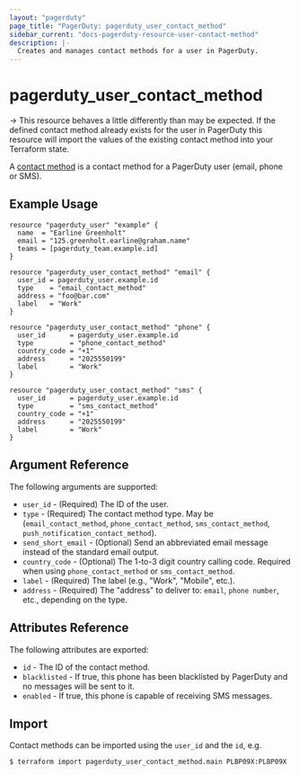 ```yaml
---
layout: "pagerduty"
page_title: "PagerDuty: pagerduty_user_contact_method"
sidebar_current: "docs-pagerduty-resource-user-contact-method"
description: |-
  Creates and manages contact methods for a user in PagerDuty.
---
```


# pagerduty_user_contact_method

-> This resource behaves a little differently than may be expected. If the defined contact method already exists for the user in PagerDuty this resource will import the values of the existing contact method into your Terraform state.

A [contact method](https://developer.pagerduty.com/api-reference/b3A6Mjc0ODI0MA-create-a-user-contact-method) is a contact method for a PagerDuty user (email, phone or SMS).


## Example Usage

```hcl
resource "pagerduty_user" "example" {
  name  = "Earline Greenholt"
  email = "125.greenholt.earline@graham.name"
  teams = [pagerduty_team.example.id]
}

resource "pagerduty_user_contact_method" "email" {
  user_id = pagerduty_user.example.id
  type    = "email_contact_method"
  address = "foo@bar.com"
  label   = "Work"
}

resource "pagerduty_user_contact_method" "phone" {
  user_id      = pagerduty_user.example.id
  type         = "phone_contact_method"
  country_code = "+1"
  address      = "2025550199"
  label        = "Work"
}

resource "pagerduty_user_contact_method" "sms" {
  user_id      = pagerduty_user.example.id
  type         = "sms_contact_method"
  country_code = "+1"
  address      = "2025550199"
  label        = "Work"
}
```

## Argument Reference

The following arguments are supported:

  * `user_id` - (Required) The ID of the user.
  * `type` - (Required) The contact method type. May be (`email_contact_method`, `phone_contact_method`, `sms_contact_method`, `push_notification_contact_method`).
  * `send_short_email` - (Optional) Send an abbreviated email message instead of the standard email output.
  * `country_code` - (Optional) The 1-to-3 digit country calling code. Required when using `phone_contact_method` or `sms_contact_method`.
  * `label` - (Required) The label (e.g., "Work", "Mobile", etc.).
  * `address` - (Required) The "address" to deliver to: `email`, `phone number`, etc., depending on the type.

## Attributes Reference

The following attributes are exported:

  * `id` - The ID of the contact method.
  * `blacklisted` - If true, this phone has been blacklisted by PagerDuty and no messages will be sent to it.
  * `enabled` - If true, this phone is capable of receiving SMS messages.

## Import

Contact methods can be imported using the `user_id` and the `id`, e.g.

```
$ terraform import pagerduty_user_contact_method.main PLBP09X:PLBP09X
```
